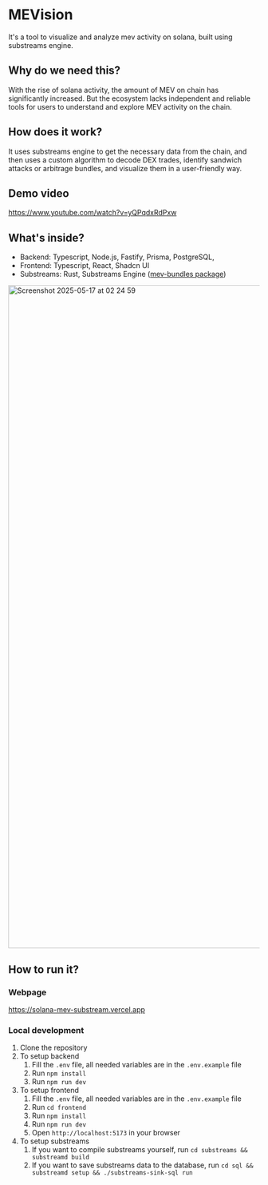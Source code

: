 # MEVision

It's a tool to visualize and analyze mev activity on solana, built using substreams engine.

## Why do we need this?

With the rise of solana activity, the amount of MEV on chain has significantly increased. But the ecosystem lacks independent and reliable tools for users to understand and explore MEV activity on the chain.

## How does it work?

It uses substreams engine to get the necessary data from the chain, and then uses a custom algorithm to decode DEX trades, identify sandwich attacks or arbitrage bundles, and visualize them in a user-friendly way.

## Demo video
https://www.youtube.com/watch?v=yQPqdxRdPxw

## What's inside?

- Backend: Typescript, Node.js, Fastify, Prisma, PostgreSQL, 
- Frontend: Typescript, React, Shadcn UI
- Substreams: Rust, Substreams Engine ([mev-bundles package](https://substreams.dev/packages/solana-mev-bundles-1-0-0/v1.0.0))

<img width="1326" alt="Screenshot 2025-05-17 at 02 24 59" src="https://github.com/user-attachments/assets/0dc07c63-7a59-4321-bb21-65157999f52a" />


## How to run it?

### Webpage

https://solana-mev-substream.vercel.app

### Local development

1. Clone the repository
2. To setup backend
    1. Fill the `.env` file, all needed variables are in the `.env.example` file
    2. Run `npm install`
    3. Run `npm run dev`
3. To setup frontend
    1. Fill the `.env` file, all needed variables are in the `.env.example` file
    2. Run `cd frontend`
    3. Run `npm install`
    4. Run `npm run dev`
    5. Open `http://localhost:5173` in your browser
4. To setup substreams
    1. If you want to compile substreams yourself, run `cd substreams && substreamd build`
    2. If you want to save substreams data to the database, run `cd sql && substreamd setup && ./substreams-sink-sql run`
